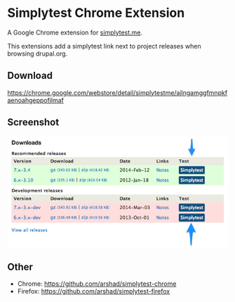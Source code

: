 Simplytest Chrome Extension
===========================

A Google Chrome extension for [simplytest.me](http://simplytest.me).

This extensions add a simplytest link next to project releases when browsing drupal.org.

## Download

https://chrome.google.com/webstore/detail/simplytestme/ajlngamggfmnpkfaenoahgeppofjlmaf

## Screenshot

![alt tag](https://raw.githubusercontent.com/arshad/simplytest-chrome/master/app/images/screenshot.png)

## Other

* Chrome: https://github.com/arshad/simplytest-chrome
* Firefox: https://github.com/arshad/simplytest-firefox

